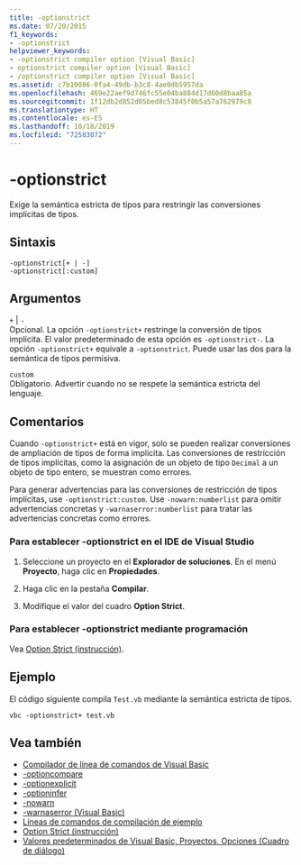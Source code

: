 ```yaml
---
title: -optionstrict
ms.date: 07/20/2015
f1_keywords:
- -optionstrict
helpviewer_keywords:
- -optionstrict compiler option [Visual Basic]
- optionstrict compiler option [Visual Basic]
- /optionstrict compiler option [Visual Basic]
ms.assetid: c7b10086-0fa4-49db-b3c8-4ae0db5957da
ms.openlocfilehash: 469e22aef9d746fc55e04ba884d17d60d8baa85a
ms.sourcegitcommit: 1f12db2d852d05bed8c53845f0b5a57a762979c8
ms.translationtype: HT
ms.contentlocale: es-ES
ms.lasthandoff: 10/18/2019
ms.locfileid: "72583072"
---
```

# <a name="-optionstrict"></a>-optionstrict

Exige la semántica estricta de tipos para restringir las conversiones implícitas de tipos.

## <a name="syntax"></a>Sintaxis

```console
-optionstrict[+ | -]
-optionstrict[:custom]
```

## <a name="arguments"></a>Argumentos

`+` &#124; `-`  
Opcional. La opción `-optionstrict+` restringe la conversión de tipos implícita. El valor predeterminado de esta opción es `-optionstrict-`. La opción `-optionstrict+` equivale a `-optionstrict`. Puede usar las dos para la semántica de tipos permisiva.

`custom`  
Obligatorio. Advertir cuando no se respete la semántica estricta del lenguaje.

## <a name="remarks"></a>Comentarios

Cuando `-optionstrict+` está en vigor, solo se pueden realizar conversiones de ampliación de tipos de forma implícita. Las conversiones de restricción de tipos implícitas, como la asignación de un objeto de tipo `Decimal` a un objeto de tipo entero, se muestran como errores.

Para generar advertencias para las conversiones de restricción de tipos implícitas, use `-optionstrict:custom`. Use `-nowarn:numberlist` para omitir advertencias concretas y `-warnaserror:numberlist` para tratar las advertencias concretas como errores.

### <a name="to-set--optionstrict-in-the-visual-studio-ide"></a>Para establecer -optionstrict en el IDE de Visual Studio

1. Seleccione un proyecto en el **Explorador de soluciones**. En el menú **Proyecto**, haga clic en **Propiedades**.

2. Haga clic en la pestaña **Compilar**.

3. Modifique el valor del cuadro **Option Strict**.

### <a name="to-set--optionstrict-programmatically"></a>Para establecer -optionstrict mediante programación

Vea [Option Strict (instrucción)](../../../visual-basic/language-reference/statements/option-strict-statement.md).

## <a name="example"></a>Ejemplo

El código siguiente compila `Test.vb` mediante la semántica estricta de tipos.

```console
vbc -optionstrict+ test.vb
```

## <a name="see-also"></a>Vea también

- [Compilador de línea de comandos de Visual Basic](../../../visual-basic/reference/command-line-compiler/index.md)
- [-optioncompare](../../../visual-basic/reference/command-line-compiler/optioncompare.md)
- [-optionexplicit](../../../visual-basic/reference/command-line-compiler/optionexplicit.md)
- [-optioninfer](../../../visual-basic/reference/command-line-compiler/optioninfer.md)
- [-nowarn](../../../visual-basic/reference/command-line-compiler/nowarn.md)
- [-warnaserror (Visual Basic)](../../../visual-basic/reference/command-line-compiler/warnaserror.md)
- [Líneas de comandos de compilación de ejemplo](../../../visual-basic/reference/command-line-compiler/sample-compilation-command-lines.md)
- [Option Strict (instrucción)](../../../visual-basic/language-reference/statements/option-strict-statement.md)
- [Valores predeterminados de Visual Basic, Proyectos, Opciones (Cuadro de diálogo)](/visualstudio/ide/reference/visual-basic-defaults-projects-options-dialog-box)
